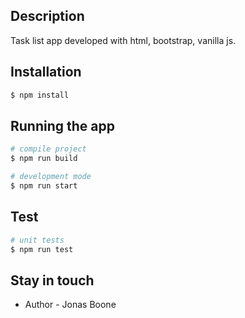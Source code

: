 ## Description

Task list app developed with html, bootstrap, vanilla js. 

## Installation

```bash
$ npm install
```

## Running the app

```bash
# compile project
$ npm run build

# development mode
$ npm run start
```

## Test

```bash
# unit tests
$ npm run test
```


## Stay in touch

- Author - Jonas Boone

